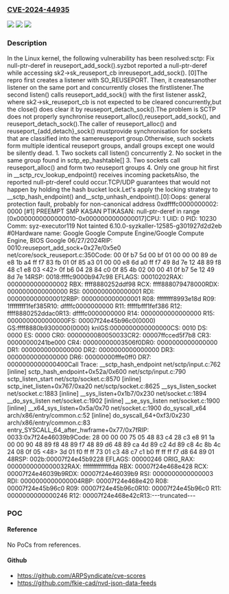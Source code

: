 ### [CVE-2024-44935](https://cve.mitre.org/cgi-bin/cvename.cgi?name=CVE-2024-44935)
![](https://img.shields.io/static/v1?label=Product&message=Linux&color=blue)
![](https://img.shields.io/static/v1?label=Version&message=6ba845740267%3C%20c9b3fc4f1578%20&color=brighgreen)
![](https://img.shields.io/static/v1?label=Vulnerability&message=n%2Fa&color=brighgreen)

### Description

In the Linux kernel, the following vulnerability has been resolved:sctp: Fix null-ptr-deref in reuseport_add_sock().syzbot reported a null-ptr-deref while accessing sk2->sk_reuseport_cb inreuseport_add_sock(). [0]The repro first creates a listener with SO_REUSEPORT.  Then, it createsanother listener on the same port and concurrently closes the firstlistener.The second listen() calls reuseport_add_sock() with the first listener assk2, where sk2->sk_reuseport_cb is not expected to be cleared concurrently,but the close() does clear it by reuseport_detach_sock().The problem is SCTP does not properly synchronise reuseport_alloc(),reuseport_add_sock(), and reuseport_detach_sock().The caller of reuseport_alloc() and reuseport_{add,detach}_sock() mustprovide synchronisation for sockets that are classified into the samereuseport group.Otherwise, such sockets form multiple identical reuseport groups, andall groups except one would be silently dead.  1. Two sockets call listen() concurrently  2. No socket in the same group found in sctp_ep_hashtable[]  3. Two sockets call reuseport_alloc() and form two reuseport groups  4. Only one group hit first in __sctp_rcv_lookup_endpoint() receives      incoming packetsAlso, the reported null-ptr-deref could occur.TCP/UDP guarantees that would not happen by holding the hash bucket lock.Let's apply the locking strategy to __sctp_hash_endpoint() and__sctp_unhash_endpoint().[0]:Oops: general protection fault, probably for non-canonical address 0xdffffc0000000002: 0000 [#1] PREEMPT SMP KASAN PTIKASAN: null-ptr-deref in range [0x0000000000000010-0x0000000000000017]CPU: 1 UID: 0 PID: 10230 Comm: syz-executor119 Not tainted 6.10.0-syzkaller-12585-g301927d2d2eb #0Hardware name: Google Google Compute Engine/Google Compute Engine, BIOS Google 06/27/2024RIP: 0010:reuseport_add_sock+0x27e/0x5e0 net/core/sock_reuseport.c:350Code: 00 0f b7 5d 00 bf 01 00 00 00 89 de e8 1b a4 ff f7 83 fb 01 0f 85 a3 01 00 00 e8 6d a0 ff f7 49 8d 7e 12 48 89 f8 48 c1 e8 03 <42> 0f b6 04 28 84 c0 0f 85 4b 02 00 00 41 0f b7 5e 12 49 8d 7e 14RSP: 0018:ffffc9000b947c98 EFLAGS: 00010202RAX: 0000000000000002 RBX: ffff8880252ddf98 RCX: ffff888079478000RDX: 0000000000000000 RSI: 0000000000000001 RDI: 0000000000000012RBP: 0000000000000001 R08: ffffffff8993e18d R09: 1ffffffff1fef385R10: dffffc0000000000 R11: fffffbfff1fef386 R12: ffff8880252ddac0R13: dffffc0000000000 R14: 0000000000000000 R15: 0000000000000000FS:  00007f24e45b96c0(0000) GS:ffff8880b9300000(0000) knlGS:0000000000000000CS:  0010 DS: 0000 ES: 0000 CR0: 0000000080050033CR2: 00007ffcced5f7b8 CR3: 00000000241be000 CR4: 00000000003506f0DR0: 0000000000000000 DR1: 0000000000000000 DR2: 0000000000000000 DR3: 0000000000000000 DR6: 00000000fffe0ff0 DR7: 0000000000000400Call Trace: <TASK> __sctp_hash_endpoint net/sctp/input.c:762 [inline] sctp_hash_endpoint+0x52a/0x600 net/sctp/input.c:790 sctp_listen_start net/sctp/socket.c:8570 [inline] sctp_inet_listen+0x767/0xa20 net/sctp/socket.c:8625 __sys_listen_socket net/socket.c:1883 [inline] __sys_listen+0x1b7/0x230 net/socket.c:1894 __do_sys_listen net/socket.c:1902 [inline] __se_sys_listen net/socket.c:1900 [inline] __x64_sys_listen+0x5a/0x70 net/socket.c:1900 do_syscall_x64 arch/x86/entry/common.c:52 [inline] do_syscall_64+0xf3/0x230 arch/x86/entry/common.c:83 entry_SYSCALL_64_after_hwframe+0x77/0x7fRIP: 0033:0x7f24e46039b9Code: 28 00 00 00 75 05 48 83 c4 28 c3 e8 91 1a 00 00 90 48 89 f8 48 89 f7 48 89 d6 48 89 ca 4d 89 c2 4d 89 c8 4c 8b 4c 24 08 0f 05 <48> 3d 01 f0 ff ff 73 01 c3 48 c7 c1 b0 ff ff ff f7 d8 64 89 01 48RSP: 002b:00007f24e45b9228 EFLAGS: 00000246 ORIG_RAX: 0000000000000032RAX: ffffffffffffffda RBX: 00007f24e468e428 RCX: 00007f24e46039b9RDX: 00007f24e46039b9 RSI: 0000000000000003 RDI: 0000000000000004RBP: 00007f24e468e420 R08: 00007f24e45b96c0 R09: 00007f24e45b96c0R10: 00007f24e45b96c0 R11: 0000000000000246 R12: 00007f24e468e42cR13:---truncated---

### POC

#### Reference
No PoCs from references.

#### Github
- https://github.com/ARPSyndicate/cve-scores
- https://github.com/fkie-cad/nvd-json-data-feeds


